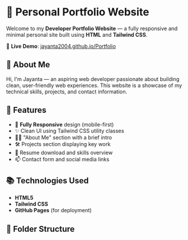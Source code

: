 # 💼 Personal Portfolio Website

Welcome to my **Developer Portfolio Website** — a fully responsive and minimal personal site built using **HTML** and **Tailwind CSS**.

🔗 **Live Demo**: [jayanta2004.github.io/Portfolio](https://jayanta2004.github.io/Portfolio/)

## 🧑 About Me

Hi, I'm Jayanta — an aspiring web developer passionate about building clean, user-friendly web experiences. This website is a showcase of my technical skills, projects, and contact information.

## 🚀 Features

- 📱 **Fully Responsive** design (mobile-first)
- ✨ Clean UI using Tailwind CSS utility classes
- 🧑‍💼 "About Me" section with a brief intro
- 🛠️ Projects section displaying key work
- 📄 Resume download and skills overview
- 📫 Contact form and social media links

## 📚 Technologies Used

- **HTML5**
- **Tailwind CSS**
- **GitHub Pages** (for deployment)

## 📁 Folder Structure
